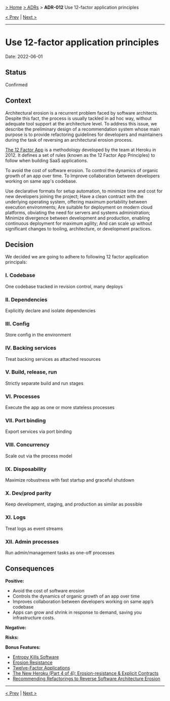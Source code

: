 [> Home](../README.md) [> ADRs](README.md) > **ADR-012** Use 12-factor application principles

[< Prev](ADR-011-4-eyes-review.md)  |  [Next >](ADR-013-strapi-headless-cms.md)

---

# Use 12-factor application principles

Date: 2022-06-01

## Status

Confirmed

## Context

Architectural erosion is a recurrent problem  faced by software architects. Despite this fact, the process is usually tackled in ad hoc way, without adequate tool support at the architecture level. To address this issue, we describe the preliminary design of a recommendation system whose main purpose is to provide refactoring guidelines for developers and maintainers during the task of reversing an architectural erosion process.

[The 12 Factor App](https://12factor.net/) is a methodology developed by the team at Heroku in 2012. It defines a set of rules (known as the 12 Factor App Principles) to follow when building SaaS applications.

To avoid the cost of software erosion. To control the dynamics of organic growth of an app over time. To Improve collaboration between developers working on same app's codebase.

Use declarative formats for setup automation, to minimize time and cost for new developers joining the project;
Have a clean contract with the underlying operating system, offering maximum portability between execution environments;
Are suitable for deployment on modern cloud platforms, obviating the need for servers and systems administration;
Minimize divergence between development and production, enabling continuous deployment for maximum agility;
And can scale up without significant changes to tooling, architecture, or development practices.

## Decision

We decided we are going to adhere to following 12 factor application principals:

### I. Codebase

One codebase tracked in revision control, many deploys

### II. Dependencies

Explicitly declare and isolate dependencies

### III. Config

Store config in the environment

### IV. Backing services

Treat backing services as attached resources

### V. Build, release, run

Strictly separate build and run stages

### VI. Processes

Execute the app as one or more stateless processes

### VII. Port binding

Export services via port binding

### VIII. Concurrency

Scale out via the process model

### IX. Disposability

Maximize robustness with fast startup and graceful shutdown

### X. Dev/prod parity

Keep development, staging, and production as similar as possible

### XI. Logs

Treat logs as event streams

### XII. Admin processes

Run admin/management tasks as one-off processes

## Consequences

**Positive:**

- Avoid the cost of software erosion
- Controls the dynamics of organic growth of an app over time
- Improves collaboration between developers working on same app’s codebase
- Apps can grow and shrink in response to demand, saving you infrastructure costs.

**Negative:**

**Risks:**

**Bonus Features:**

- [Entropy Kills Software](https://learning.oreilly.com/library/view/software-architecture-metrics/9781098112226/ch09.html#entropy_kills_software)
- [Erosion Resistance](https://learning.oreilly.com/library/view/heroku-up-and/9781449341381/ch02.html#_erosion_resistance)
- [Twelve-Factor Applications](https://learning.oreilly.com/library/view/migrating-to-cloud-native/9781492047605/ch01.html#twelve_factor)
- [The New Heroku (Part 4 of 4): Erosion-resistance & Explicit Contracts](https://blog.heroku.com/the_new_heroku_4_erosion_resistance_explicit_contracts)
- [Recommending Refactorings to Reverse Software Architecture Erosion](https://gsd.uwaterloo.ca/sites/default/files/Full%20Text.pdf)

---

[< Prev](ADR-011-4-eyes-review.md)  |  [Next >](ADR-013-strapi-headless-cms.md)
